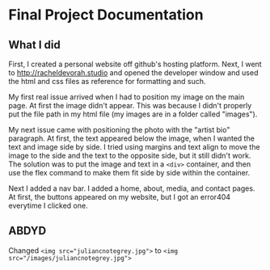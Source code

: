 # Final Project Documentation
## What I did
First, I created a personal website off github's hosting platform. 
Next, I went to http://racheldevorah.studio and opened the developer window and used the html and css files as reference for formatting and such.

My first real issue arrived when I had to position my image on the main page. At first the image didn't appear. This was because I didn't properly put the file path in my html file (my images are in a folder called "images").

My next issue came with positioning the photo with the "artist bio" paragraph. At first, the text appeared below the image, when I wanted the text and image side by side. I tried using margins and text align to move the image to the side and the text to the opposite side, but it still didn't work. The solution was to put the image and text in a `<div>` container, and then use the flex command to make them fit side by side within the container.

Next I added a nav bar. I added a home, about, media, and contact pages. At first, the buttons appeared on my website, but I got an error404 everytime I clicked one.

## ABDYD
Changed `<img src="juliancnotegrey.jpg">` to `<img src="/images/juliancnotegrey.jpg">`
